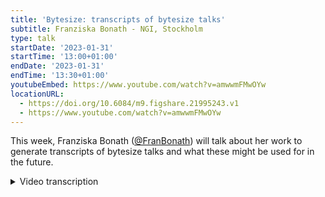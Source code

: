 ```yaml
---
title: 'Bytesize: transcripts of bytesize talks'
subtitle: Franziska Bonath - NGI, Stockholm
type: talk
startDate: '2023-01-31'
startTime: '13:00+01:00'
endDate: '2023-01-31'
endTime: '13:30+01:00'
youtubeEmbed: https://www.youtube.com/watch?v=amwwmFMwOYw
locationURL:
  - https://doi.org/10.6084/m9.figshare.21995243.v1
  - https://www.youtube.com/watch?v=amwwmFMwOYw
---
```


This week, Franziska Bonath ([@FranBonath](https://github.com/FranBonath)) will talk about her work to generate transcripts of bytesize talks and what these might be used for in the future.

<details markdown="1"><summary>Video transcription</summary>
:::note
The content has been edited to make it reader-friendly
:::

[0:01](https://www.youtube.com/watch?v=amwwmFMwOYw&t=1)
(host) Hi, Maxime here. First of all, I'd like to thank the Chan Zuckerberg Initiative to help us doing these bytesize talks. And today, Franziska Bonath will present us how the transcript of the bytesize talks happen. It's a very meta bytesize talk today. And as usual, please use Slack for your questions. Now, it's up to you, Fran.

[0:28](https://www.youtube.com/watch?v=amwwmFMwOYw&t=28)
Okay, thank you. Welcome, everyone. I'm talking about bytesize talk transcripts. Just very briefly, what we're going to do today. I will handle the question of all questions, why to transcribe bytesize talks at all, and then briefly go in how we did it and why, what we're going to do in the future.

[0:52](https://www.youtube.com/watch?v=amwwmFMwOYw&t=52)
Why, why are we going through all this pain? And the big answer is that we want to be more inclusive. This is one of the reasons why we got funding from the Chan Zuckerberg Initiative. But of course, we also have a desire to do this. Not everyone is able to hear things. If you rely on the transcripts that are automatically done by YouTube, for example, it can be very difficult to get the gist of what the talk is about. Also, even if you hear perfectly, not everyone will be able to understand English well enough to figure out what the talk is about. In addition, we have the speakers from all over the world. There might be accents that are a bit more difficult to follow. And so, having a really good transcript will help understand these talks a lot better.

[1:54](https://www.youtube.com/watch?v=amwwmFMwOYw&t=114)
There's other reasons. One is, of course, to improve the subtitles for YouTube. But also, if you have the transcript in itself without the video, you should be able to understand it. And it will be a resource for understanding of details that are maybe not in the slides. There will be, hopefully at least, the correct names of all the tools that are used. You can look that up, and then it will be easier to search for that online. But also, once you have a text, there's a lot of things you can do with that text. You can translate the text, you can put it into some AI-based thing and have it give you a summary of the text. There's a lot of things that we might start to think of in the future, and it will be text-based. And the better the information is that you give in, the better it is what you're going to get out.

[2:55](https://www.youtube.com/watch?v=amwwmFMwOYw&t=175)
Where can I find these transcripts? It's, at the moment, a bit difficult. I admit that. I'm going to quickly show you. What you have to do at the moment is, you have to go to... [...] If you're on the website, you go to events, and then you can search for only bytesize here. And this will be the upcoming ones. But if you go to the past ones, for example, let's go to taxprofiler, and you scroll down. What you will find here is the embedded YouTube video. And at the bottom, you will have the transcripts. You can go directly to one of those. It will show up there. And this is, at the moment, the only way how you will get the transcripts for any talk. But it will be uploaded to YouTube eventually. Then I go back to my slides.

[4:13](https://www.youtube.com/watch?v=amwwmFMwOYw&t=253)
How did we do this? We did try to use the automated transcripts on YouTube first. It is horrible. Basically, what happens is that you have a lot of these oohs, and aahs, and ohms that are not removed at all. Also, you will have no punctuation whatsoever. You have to add the capitalization after every full stop that you have in your transcript. It takes forever. It probably would have been quicker to just write it while you hear it. That did not work. And that means in comes a new tool, which I'm forever grateful to Matthias Zepper, who introduced me to it. It's called Whisper. And at the moment that I started this transcript, Whisper was only available as a tool as is. But from now on, you can also have a Nextflow pipeline for Whisper. You can find it under this link. And Whisper helped with a lot. It does add punctuation. It does surprisingly recognize a lot of the tools that we're using. And it removes all the emms. It removes a lot of the double mentions. If you're talking normally, often you stop for thinking about something and then you repeat what you have just said before. And so, these double mentions, they get edited out automatically, which is super nice. I can only recommend Whisper if you ever do transcripts of any video yourself.

[5:51](https://www.youtube.com/watch?v=amwwmFMwOYw&t=351)
But even though Whisper is great, it is not perfect. I don't think any automated talk transcript ever will be perfect. The main things that we have to do is add timestamps so we have nice sections that belong together. But of course, also names, specifically names of people, but also of tools often get not identified correctly. You have to check and edit those. Specialized terminology is also not recognized because they are probably not in the library of Whisper. And also sometimes sentences are super long. It might be ellipsis or that someone had a thought, stopped in the thought and continued afterwards, which is totally fine if you're just listening to a person. But if you want to just read it, it's very difficult to understand. These kinds of things we have to manually change afterwards.

[6:55](https://www.youtube.com/watch?v=amwwmFMwOYw&t=415)
To give you a kind of an idea. Our most favorite words that are part of pretty much every bytesize talk, nf-core and Nextflow are very commonly misspelled. Nf-core very typically gets misspelled to NFL and NF4. I don't exactly know why, but in every third or so transcript I read those. And of course, you also have just some misspelling of nf-core itself. Sometimes it does pick it up and in very, very rare cases, it will also type it correctly. Nextflow, it also has diverse ways of how it can be written. In the latest one, I had it transcribed to "next floor". But then of course, there's just some random things that don't repeat. Like, "elusion" will be transcribed to "illusion", "iterations" to "situations". One of my favorites was "bioinformaticians" to "by partitions". Surprisingly, bioinformaticians, which is not that uncommon a word, I would say, gets transcribed a lot wrong. And you can imagine that if you have ribosomal RNA mistranscribed to rivals of RNA, the sentence will not make any sense. The handy overall summary can also become a handy oral summary, which would make sense, but which would change the meaning a bit. And just one other example, if you have a sentence like, "these processes take a sort of BAM from the samples", if you just read the sentence, I would have not guessed specifically what this would mean. Once I listened to the transcript, it turned out that it means "these processes take in a sorted BAM from SAMtools". This, I think, shows very clearly that manual work is necessary and that it's worth going through this and make these changes and not just rely on an automated transcript.

[9:07](https://www.youtube.com/watch?v=amwwmFMwOYw&t=547)
Now we're done, right? We are up to date. Everything's fine. Not quite, obviously. We have to add these transcripts to the subtitles on YouTube, which will happen in the not too far future, I hope. And also, what we want to try and see if we can do translations of these YouTube transcripts that we generate now, to have them in different languages, which would be super nice. Of course, bytesize talks are not finished yet. In fact, this very bytesize talk is going to be transcribed. We have this kind of Inception way where a bytesize talk that talks about bytesize talk transcripts is going to be transcribed. Anyway, this was all. I would like to thank Matthias for his enormously helpful tip for Whisper. And also, he was writing a container, I think, for Whisper. Marcel and Christopher, who had to approve all my pull requests for the transcripts. Of course, all the other reviewers, specifically the speakers that went through this horrendous task of reading their own talks. I'm not looking forward to this. Thank you very much. Now I'm open to any questions. Of course, there's no repository nf-core pipeline. I just took the... Anyway, thank you very much, everyone. Off to Maxime.

[10:53](https://www.youtube.com/watch?v=amwwmFMwOYw&t=653)
(host) Good. That was brilliant. Thank you very much. I will try to allow everyone to unmute themselves if you have questions. We haven't done that in a while. Where is this?

(speaker) Yeah, this is what you get when you use the template. Unnecessary things get included in the talk.

(host) Is there any question, actually, like, oh, yes.

(question) Jasmin is asking, how was the transcript added to YouTube? Will they be visible as normal subtitles?

(answer) So, yeah, I did look a bit into that. You can add your own subtitles in YouTube if you are the owner of the YouTube channel. As nf-core, I can add subtitles, and it will be one of the different subtitles that you can choose from. I think it's going to be called... No, I don't recall how it's called. But I think it will be the default option as subtitles.

[11:56](https://www.youtube.com/watch?v=amwwmFMwOYw&t=716)
(host) Okay. Do we have one last question, or are we good for today? I think we are good for today. Thank you again, Fran, for this presentation. Definitely that was a question I had, how everything was happening and stuff. Thank you very much for inviting me into all that. And see you soon. Thank you.

</details>
